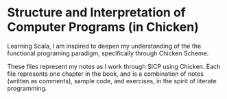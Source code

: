 Structure and Interpretation of Computer Programs (in Chicken)
==============================================================

Learning Scala, I am inspired to deepen my understanding of the the
functional programing paradigm, specifically through Chicken Scheme.

These files represent my notes as I work through SICP using
Chicken. Each file represents one chapter in the book, and is a
combination of notes (written as comments), sample code, and
exercises, in the spirit of literate programming.
